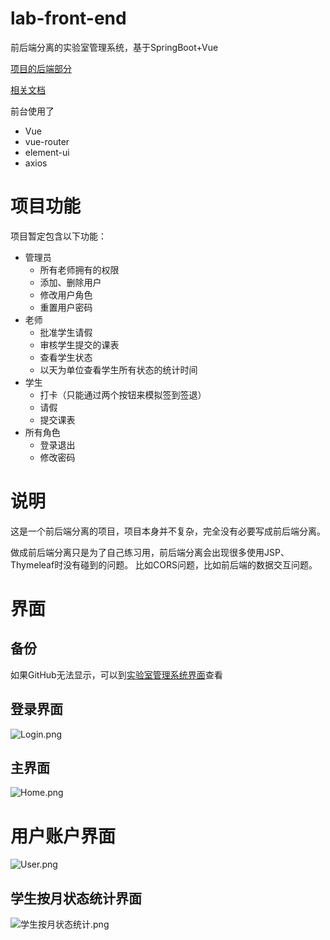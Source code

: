 # lab-front-end
前后端分离的实验室管理系统，基于SpringBoot+Vue

[项目的后端部分](https://github.com/FatShallot/lab-back-end)

[相关文档](http://47.100.44.201:8000/category/front-and-back-end-separation/)

前台使用了
- Vue
- vue-router
- element-ui
- axios

# 项目功能
项目暂定包含以下功能：
- 管理员
    - 所有老师拥有的权限
    - 添加、删除用户
    - 修改用户角色
    - 重置用户密码
- 老师
    - 批准学生请假
    - 审核学生提交的课表
    - 查看学生状态
    - 以天为单位查看学生所有状态的统计时间
- 学生
    - 打卡（只能通过两个按钮来模拟签到签退）
    - 请假
    - 提交课表
- 所有角色
    - 登录退出
    - 修改密码

# 说明
这是一个前后端分离的项目，项目本身并不复杂，完全没有必要写成前后端分离。

做成前后端分离只是为了自己练习用，前后端分离会出现很多使用JSP、Thymeleaf时没有碰到的问题。
比如CORS问题，比如前后端的数据交互问题。

# 界面
## 备份
如果GitHub无法显示，可以到[实验室管理系统界面](http://47.100.44.201:8000/2020/03/17/%e5%ae%9e%e9%aa%8c%e5%ae%a4%e7%ae%a1%e7%90%86%e7%b3%bb%e7%bb%9f%e7%95%8c%e9%9d%a2/)查看

## 登录界面

![Login.png](http://ww1.sinaimg.cn/large/005IGVTXly1gcvu5vx3gzj31hc0smjt1.jpg)

## 主界面

![Home.png](http://ww1.sinaimg.cn/large/005IGVTXly1gd9ib3iu7pj31hc0smgn7.jpg)

# 用户账户界面

![User.png](http://ww1.sinaimg.cn/large/005IGVTXly1gdaklamtasj31hc0smq5i.jpg)

## 学生按月状态统计界面

![学生按月状态统计.png](http://ww1.sinaimg.cn/large/005IGVTXly1gdfhb6mp2dj31hc0sm412.jpg)